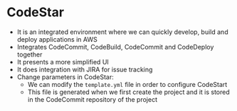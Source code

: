 # CodeStar

- It is an integrated environment where we can quickly develop, build and deploy applications in AWS
- Integrates CodeCommit, CodeBuild, CodeCommit and CodeDeploy together
- It presents a more simplified UI
- It does integration with JIRA for issue tracking
- Change parameters in CodeStar:
    - We can modify the `template.yml` file in order to configure CodeStart
    - This file is generated when we first create the project and it is stored in the CodeCommit repository of the project